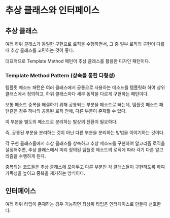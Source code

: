 # 추상 클래스와 인터페이스

## 추상 클래스
여러 하위 클래스가 동일한 구현으로 로직을 수행하면서, 그 중 일부 로직의 구현이 다를 때 추상 클래스를 고민하는 것이 좋다.

대표적으로 Template Method 패턴이 추상 클래스를 활용한 디자인 패턴이다.

### Template Method Pattern (상속을 통한 다형성)
템플릿 메소드 패턴은 여러 클래스에서 공통으로 사용하는 메소드를 템플릿화 하여 상위 클래스에서 정의하고, 하위 클래스마다 세부 동작을 다르게 구현하는 패턴이다.


보통 메소드 중복을 해결하기 위해 공통되는 부분을 메소드로 빼는데, 템플릿 메소드 패턴같은 경우 하나의 공통된 로직 안에, 다른 부분이 존재할 수 있다.

이 부분을 별도의 메소드로 분리하는 발상의 전환이 필요하다.

즉, 공통된 부분을 분리하는 것이 아닌 다른 부분을 분리하는 방법을 이야기하는 것이다.

각 구현 클래스들에서 추상 클래스를 상속하고 추상 메소드를 구현하여 알고리즘 로직을 설정해주면, 추상 클래스에서 미리 정의된 템플릿 메소드의 로직에 따라 각기 다른 알고리즘을 수행하게 된다.

중복되는 코드들은 추상 클래스에 모아두고 다른 부분만 각 클래스들이 구현하도록 하여 가독성을 높이고 중복을 제거하는 방식이다.


## 인터페이스
여러 하위 타입이 존재하는 경우 가능하면 최상위 타입은 인터페이스로 만들때 선호한다.